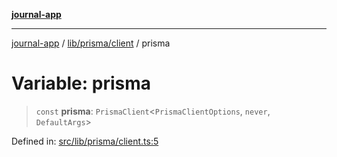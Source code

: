 [**journal-app**](../../../../README.md)

***

[journal-app](../../../../modules.md) / [lib/prisma/client](../README.md) / prisma

# Variable: prisma

> `const` **prisma**: `PrismaClient`\<`PrismaClientOptions`, `never`, `DefaultArgs`\>

Defined in: [src/lib/prisma/client.ts:5](https://github.com/FullStackExam/shamiri-journaling/blob/2429a79bf524ec1d1bc42e8c42aa2b20457e1d23/src/lib/prisma/client.ts#L5)
